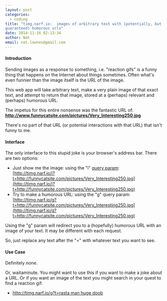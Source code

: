 ```yaml
---
layout: post
categories:
  - coding
title: "timg.narf.io:  images of arbitrary text with (potentially, but not
guaranteed) humorous urls"
date: 2014-11-16 02:13:34
author: Nat
email: nat.lownes@gmail.com
---
```

#### Introduction

Sending images as a response to something, i.e. "reaction gifs" is a funny thing
that happens on the Internet about things sometimes.  Often what's even funnier
than the image itself is the URL of the image.

This web app will take arbitrary text, make a very plain image of that exact
text, and attempt to return that image, stored at a (perhaps) relevant and
(perhaps) humorous URL.

The impetus for this entire nonsense was the fantastic URL of:
**http://www.funnycatsite.com/pictures/Very_Interesting250.jpg**

There's no part of that URL (or potential interactions with that URL) that isn't
funny to me.

#### Interface

The only interface to this stupid joke is your browser's address bar.  There are
two options:

* Just show me the image:  using the "i" [query
  param](http://en.wikipedia.org/wiki/Query_string):
[http://timg.narf.io/i?t=http://funnycatsite.com/pictures/Very_Interesting250.jpg](http://timg.narf.io/i?t=http://funnycatsite.com/pictures/Very_Interesting250.jpg)
* Try to make a humorous URL:  using the "g" query param:
[http://timg.narf.io/g?t=http://funnycatsite.com/pictures/Very_Interesting250.jpg](http://timg.narf.io/g?t=http://funnycatsite.com/pictures/Very_Interesting250.jpg)

Using the "g" param will redirect you to a (hopefully) humorous URL with an
image of your text.  It may be different with each request.

So, just replace any text after the "=" with whatever text you want to see.

#### Use Case

Definitely none.

Or, waitaminute.  You might want to use this if you want to make a joke about a
URL.  Or if you want an image of the text you might search in your quest to find
a reaction gif:

* [http://timg.narf.io/g?t=rasta man huge doob](http://timg.narf.io/g?t=rasta%20man%20huge%20doob)

